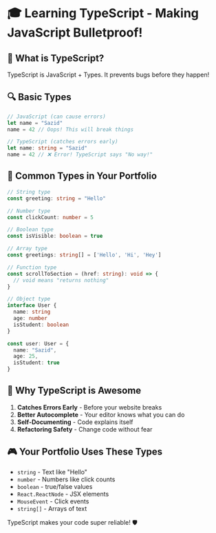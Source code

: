 # 🎓 Learning TypeScript - Making JavaScript Bulletproof!

## 🤔 What is TypeScript?
TypeScript is JavaScript + Types. It prevents bugs before they happen!

## 🔍 Basic Types

```typescript
// JavaScript (can cause errors)
let name = "Sazid"
name = 42 // Oops! This will break things

// TypeScript (catches errors early)
let name: string = "Sazid"
name = 42 // ❌ Error! TypeScript says "No way!"
```

## 🎯 Common Types in Your Portfolio

```typescript
// String type
const greeting: string = "Hello"

// Number type
const clickCount: number = 5

// Boolean type
const isVisible: boolean = true

// Array type
const greetings: string[] = ['Hello', 'Hi', 'Hey']

// Function type
const scrollToSection = (href: string): void => {
  // void means "returns nothing"
}

// Object type
interface User {
  name: string
  age: number
  isStudent: boolean
}

const user: User = {
  name: "Sazid",
  age: 25,
  isStudent: true
}
```

## 🚀 Why TypeScript is Awesome

1. **Catches Errors Early** - Before your website breaks
2. **Better Autocomplete** - Your editor knows what you can do
3. **Self-Documenting** - Code explains itself
4. **Refactoring Safety** - Change code without fear

## 🎮 Your Portfolio Uses These Types

- `string` - Text like "Hello"
- `number` - Numbers like click counts
- `boolean` - true/false values
- `React.ReactNode` - JSX elements
- `MouseEvent` - Click events
- `string[]` - Arrays of text

TypeScript makes your code super reliable! 🛡️
